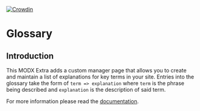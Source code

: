 [![Crowdin](https://d322cqt584bo4o.cloudfront.net/modx-glossary/localized.svg)](https://crowdin.com/project/modx-glossary)

# Glossary
## Introduction

This MODX Extra adds a custom manager page that allows you to create and
maintain a list of explanations for key terms in your site. Entries into the
glossary take the form of `term => explanation` where `term` is the phrase being
described and `explanation` is the description of said term.

For more information please read the [documentation](http://jako.github.io/Glossary/).

